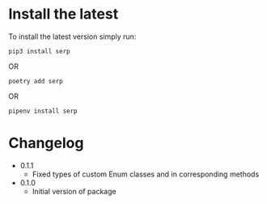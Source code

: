 # Install the latest

To install the latest version simply run:

`pip3 install serp`

OR

`poetry add serp`

OR

`pipenv install serp`

# Changelog

- 0.1.1
  - Fixed types of custom Enum classes and in corresponding methods
- 0.1.0
  - Initial version of package
